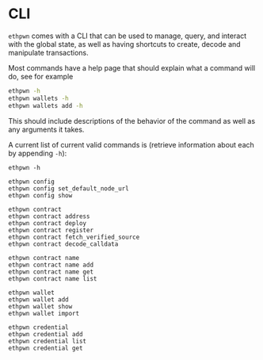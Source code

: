 # CLI

`ethpwn` comes with a CLI that can be used to manage, query, and interact with the global state, as well as having shortcuts to create, decode and manipulate transactions.

Most commands have a help page that should explain what a command will do, see for example
```bash
ethpwn -h
ethpwn wallets -h
ethpwn wallets add -h
```
This should include descriptions of the behavior of the command as well as any arguments it takes.

A current list of current valid commands is (retrieve information about each by appending `-h`):
```
ethpwn -h

ethpwn config
ethpwn config set_default_node_url
ethpwn config show

ethpwn contract
ethpwn contract address
ethpwn contract deploy
ethpwn contract register
ethpwn contract fetch_verified_source
ethpwn contract decode_calldata

ethpwn contract name
ethpwn contract name add
ethpwn contract name get
ethpwn contract name list

ethpwn wallet
ethpwn wallet add
ethpwn wallet show
ethpwn wallet import

ethpwn credential
ethpwn credential add
ethpwn credential list
ethpwn credential get

```